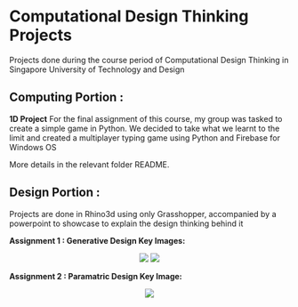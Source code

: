 # Computational Design Thinking Projects

Projects done during the course period of Computational Design Thinking in Singapore University of Technology and Design 

<H2>Computing Portion :</H2>

**1D Project**
For the final assignment of this course, my group was tasked to create a simple game in Python.
We decided to take what we learnt to the limit and created a multiplayer typing game using Python and Firebase for Windows OS

More details in the relevant folder README.

<H2>Design Portion :</H2>

Projects are done in Rhino3d using only Grasshopper, accompanied by a powerpoint to showcase to explain the design thinking behind it

**Assignment 1 : Generative Design Key Images:**

<p align="center">
  <img src="https://i.imgur.com/SX8juR2.jpg">
  <img src="https://i.imgur.com/zJU4rbm.jpg">
</p>

**Assignment 2 : Paramatric Design Key Image:**
  
<p align="center">
  <img src="https://i.imgur.com/yeuYkrt.jpg">
</p>
